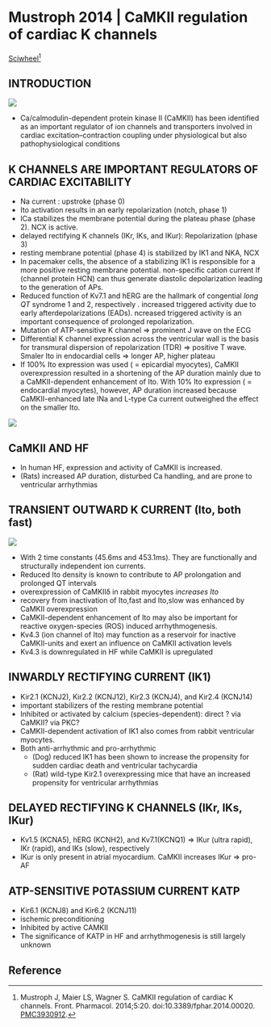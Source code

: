 # Mustroph 2014 | CaMKII regulation of cardiac K channels


[Sciwheel](https://sciwheel.com/work/#/items/6281061)[^Mustroph2014]

<!--more-->

## INTRODUCTION
![](https://www.frontiersin.org/files/Articles/78652/fphar-05-00020-r2/image_m/fphar-05-00020-g001.jpg)
* Ca/calmodulin-dependent protein kinase II (CaMKII) has been identified as an important regulator of ion channels and transporters involved in cardiac excitation–contraction coupling under physiological but also pathophysiological conditions

## K CHANNELS ARE IMPORTANT REGULATORS OF CARDIAC EXCITABILITY
* Na current : upstroke (phase 0)
* Ito activation results in an early repolarization (notch, phase 1)
* ICa stabilizes the membrane potential during the plateau phase (phase 2). NCX is active.
* delayed rectifying K channels (IKr, IKs, and IKur): Repolarization (phase 3)
* resting membrane potential (phase 4) is stabilized by IK1 and NKA, NCX
* In pacemaker cells, the absence of a stabilizing IK1 is responsible for a more positive resting membrane potential. non-specific cation current If (channel protein HCN) can thus generate diastolic depolarization leading to the generation of APs.
* Reduced function of Kv7.1 and hERG are the hallmark of congential *long QT* syndrome 1 and 2, respectively . increased triggered activity due to early afterdepolarizations (EADs). ncreased triggered activity is an important consequence of prolonged repolarization.
* Mutation of ATP-sensitive K channel => prominent J wave on the ECG
* Differential K channel expression across the ventricular wall is the basis for transmural dispersion of repolarization (TDR) => positive T wave. Smaler Ito in endocardial cells => longer AP, higher plateau
* If 100% Ito expression was used ( = epicardial myocytes), CaMKII overexpression resulted in a shortening of the AP duration mainly due to a CaMKII-dependent enhancement of Ito. With 10% Ito expression ( = endocardial myocytes), however, AP duration increased because CaMKII-enhanced late INa and L-type Ca current outweighed the effect on the smaller Ito.

![](https://www.frontiersin.org/files/Articles/78652/fphar-05-00020-r2/image_m/fphar-05-00020-t001.jpg)

## CaMKII AND HF
* In human HF, expression and activity of CaMKII is increased.
* (Rats) increased AP duration, disturbed Ca handling, and are prone to ventricular arrhythmias

## TRANSIENT OUTWARD K CURRENT (Ito, both fast)
![](https://www.frontiersin.org/files/Articles/78652/fphar-05-00020-r2/image_m/fphar-05-00020-g002.jpg)
* With 2 time constants (45.6ms and 453.1ms). They are functionally and structurally independent ion currents.
* Reduced Ito density is known to contribute to AP prolongation and prolonged QT intervals
* overexpression of CaMKIIδ in rabbit myocytes *increases Ito*
* recovery from inactivation of Ito,fast and Ito,slow was enhanced by CaMKII overexpression
* CaMKII-dependent enhancement of Ito may also be important for reactive oxygen-species (ROS) induced arrhythmogenesis.
* Kv4.3 (ion channel of Ito) may function as a reservoir for inactive CaMKII-units and exert an influence on CaMKII activation levels
* Kv4.3 is downregulated in HF while CaMKII is upregulated

## INWARDLY RECTIFYING CURRENT (IK1)
* Kir2.1 (KCNJ2), Kir2.2 (KCNJ12), Kir2.3 (KCNJ4), and Kir2.4 (KCNJ14)
* important stabilizers of the resting membrane potential
* Inhibited or activated by calcium (species-dependent): direct ? via CaMKII? via PKC?
* CaMKII-dependent activation of IK1 also comes from rabbit ventricular myocytes.
* Both anti-arrhythmic and pro-arrhythmic
    * (Dog) reduced IK1 has been shown to increase the propensity for sudden cardiac death and ventricular tachycardia
    * (Rat) wild-type Kir2.1 overexpressing mice that have an increased propensity for ventricular arrhythmias

## DELAYED RECTIFYING K CHANNELS (IKr, IKs, IKur)
* Kv1.5 (KCNA5), hERG (KCNH2), and Kv7.1(KCNQ1) => IKur (ultra rapid), IKr (rapid), and IKs (slow), respectively
* IKur is only present in atrial myocardium. CaMKII increases IKur => pro-AF

## ATP-SENSITIVE POTASSIUM CURRENT KATP
* Kir6.1 (KCNJ8) and Kir6.2 (KCNJ11)
* ischemic preconditioning
* Inhibited by active CAMKII
* The significance of KATP in HF and arrhythmogenesis is still largely unknown

## Reference
[^Mustroph2014]: Mustroph J, Maier LS, Wagner S. CaMKII regulation of cardiac K channels. Front. Pharmacol. 2014;5:20. doi:10.3389/fphar.2014.00020. [PMC3930912](http://www.ncbi.nlm.nih.gov/pmc/articles/PMC3930912).

